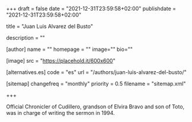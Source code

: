 +++
draft = false
date = "2021-12-31T23:59:58+02:00"
publishdate = "2021-12-31T23:59:58+02:00"

title = "Juan Luis Alvarez del Busto"

description = ""

[author]
    name = ""
    homepage = ""
    image=""
    bio=""

[image]
    src = "https://placehold.it/600x600"

[alternatives.es]
    code = "es"
    url = "/authors/juan-luis-alvarez-del-busto/"

[sitemap]
  changefreq = "monthly"
  priority = 0.5
  filename = "sitemap.xml"

+++

Official Chronicler of Cudillero, grandson of Elvira Bravo and son of Toto, was in charge of writing the sermon in 1994.